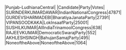 
|Punjab-LudhianaCentral|
|Candidate|Party|Votes|
|SURINDERKUMARDAWAR|IndianNationalCongress|47871|
|GURDEVSHARMADEBI|BharatiyaJanataParty|27391|
|VIPANSOODKAKA|LokInsaafParty|25001|
|SUSHILKUMAR|AllIndiaTrinamoolCongress|638|
|RAJEEVKUMAR|DemocraticSwarajParty|552|
|AKHLESHSINGH|BahujanSamajParty|495|
|NoneoftheAbove|NoneoftheAbove|1064|
